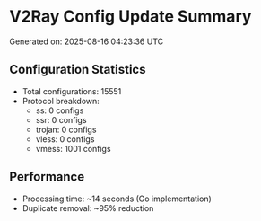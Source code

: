 # V2Ray Config Update Summary
Generated on: 2025-08-16 04:23:36 UTC

## Configuration Statistics
- Total configurations: 15551
- Protocol breakdown:
  - ss: 0 configs
  - ssr: 0 configs
  - trojan: 0 configs
  - vless: 0 configs
  - vmess: 1001 configs

## Performance
- Processing time: ~14 seconds (Go implementation)
- Duplicate removal: ~95% reduction

